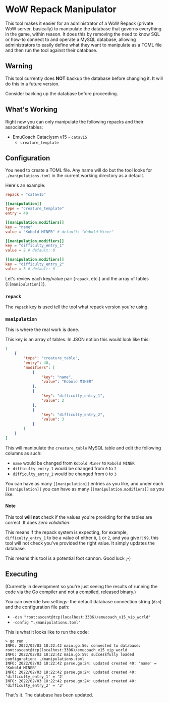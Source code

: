 # WoW Repack Manipulator

This tool makes it easier for an administrator of a WoW Repack (private WoW server, basically) to manipulate the database that governs everything in the game, within reason. It does this by removing the need to know SQL or how-to connect to and operate a MySQL database, allowing administrators to easily define what they want to manipulate as a TOML file and then run the tool against their database.

## Warning

This tool currently does **NOT** backup the database before changing it. It will do this in a future version.

Consider backing up the database before proceeding.

## What's Working

Right now you can only manipulate the following repacks and their associated tables:

* EmuCoach Cataclysm v15 - `catav15`
    * `creature_template`

## Configuration

You need to create a TOML file. Any name will do but the tool looks for `./manipulations.toml` in the current working directory as a default.

Here's an example:

```toml
repack = "catav15"

[[manipulation]]
type = "creature_template"
entry = 40

[[manipulation.modifiers]]
key = "name"
value = "Kobold MINER" # default: "Kobold Miner"

[[manipulation.modifiers]]
key = "difficulty_entry_1"
value = 2 # default: 0

[[manipulation.modifiers]]
key = "difficulty_entry_2"
value = 3 # default: 0
```

Let's review each key/value pair (`repack`, etc.) and the array of tables (`[[manipulation]]`).

### `repack`

The `repack` key is used tell the tool what repack version you're using.

### `manipulation`

This is where the real work is done.

This key is an array of tables. In JSON notion this would look like this:

```json
[
    {
        "type": "creature_table",
        "entry": 40,
        "modifiers": [
            {
                "key": "name",
                "value": "Kobold MINER"
            },
            {
                "key": "difficulty_entry_1",
                "value": 2
            },
            {
                "key": "difficulty_entry_2",
                "value": 3
            }
        ]
    }
]
```

This will manipulate the `creature_table` MySQL table and edit the following columns as such:

* `name` would be changed from `Kobold Miner` to `Kobold MINER`
* `difficulty_entry_1` would be changed from `0` to `2`
* `difficulty_entry_2` would be changed from `0` to `3`

You can have as many `[[manipulation]]` entries as you like, and under each `[[manipulation]]` you can have as many `[[manipulation.modifiers]]` as you like.

#### Note

This tool **will not** check if the values you're providing for the tables are correct. It does *zero validation*.

This means if the repack system is expecting, for example, `difficulty_entry_1` to be a value of either `0`, `1` or `2`, and you give it `99`, this tool will not check you've provided the right value. It simply updates the database.

This means this tool is a potential foot cannon. Good luck ;-)

## Executing

(Currently in development so you're just seeing the results of running the code via the Go compiler and not a compiled, released binary.)

You can override two settings: the default database connection string (`dsn`) and the configuration file path:

* `-dsn "root:ascent@tcp(localhost:3306)/emucoach_v15_vip_world"`
* `-config "./manipulations.toml"`

This is what it looks like to run the code:

```shell
> go run .
INFO: 2022/02/03 18:22:42 main.go:56: connected to database: root:ascent@tcp(localhost:3306)/emucoach_v15_vip_world
INFO: 2022/02/03 18:22:42 main.go:59: successfully loaded configuration: ./manipulations.toml
INFO: 2022/02/03 18:22:42 parse.go:24: updated created 40: 'name' = 'Kobold MINER'
INFO: 2022/02/03 18:22:42 parse.go:24: updated created 40: 'difficulty_entry_1' = '2'        
INFO: 2022/02/03 18:22:42 parse.go:24: updated created 40: 'difficulty_entry_2' = '3' 
```

That's it. The database has been updated.
